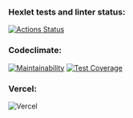 ### Hexlet tests and linter status:
[![Actions Status](https://github.com/floydezus/frontend-project-lvl3/workflows/hexlet-check/badge.svg)](https://github.com/floydezus/frontend-project-lvl3/actions)

### Codeclimate:
[![Maintainability](https://api.codeclimate.com/v1/badges/83674ae8ebf2471e9815/maintainability)](https://codeclimate.com/github/floydezus/frontend-project-lvl3/maintainability)
[![Test Coverage](https://api.codeclimate.com/v1/badges/83674ae8ebf2471e9815/test_coverage)](https://codeclimate.com/github/floydezus/frontend-project-lvl3/test_coverage)

### Vercel:
![Vercel](https://vercelbadge.vercel.app/api/floydezus/rss)

